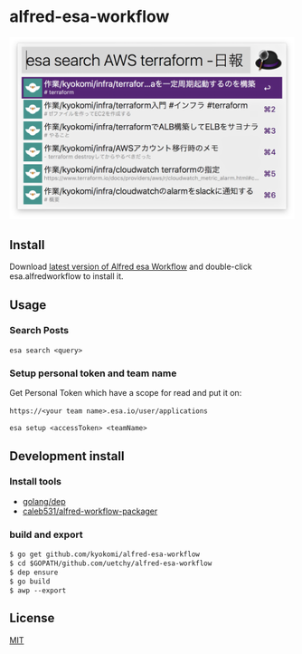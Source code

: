 alfred-esa-workflow
======================

![DEMO image](screenshot/alfred-esa-workflow.png)

## Install
Download [latest version of Alfred esa Workflow](https://github.com/kyokomi/alfred-esa-workflow/releases/latest) and double-click esa.alfredworkflow to install it.

## Usage
### Search Posts

```
esa search <query>
```

### Setup personal token and team name
Get Personal Token which have a scope for read and put it on:

`https://<your team name>.esa.io/user/applications`

```shell
esa setup <accessToken> <teamName>
```

## Development install

### Install tools
- [golang/dep](https://github.com/golang/dep)
- [caleb531/alfred-workflow-packager](https://github.com/caleb531/alfred-workflow-packager)


### build and export
```shell
$ go get github.com/kyokomi/alfred-esa-workflow
$ cd $GOPATH/github.com/uetchy/alfred-esa-workflow
$ dep ensure
$ go build
$ awp --export
```

## License
[MIT](LICENSE.md)
